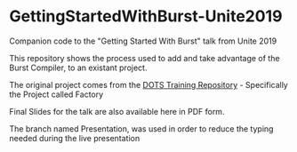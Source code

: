 # GettingStartedWithBurst-Unite2019

Companion code to the "Getting Started With Burst" talk from Unite 2019

This repository shows the process used to add and take advantage of the Burst Compiler, to an existant project.

The original project comes from the [DOTS Training Repository](https://github.com/Unity-Technologies/DOTS-training-samples) - Specifically the Project called Factory

Final Slides for the talk are also available here in PDF form. 

The branch named Presentation, was used in order to reduce the typing needed during the live presentation
